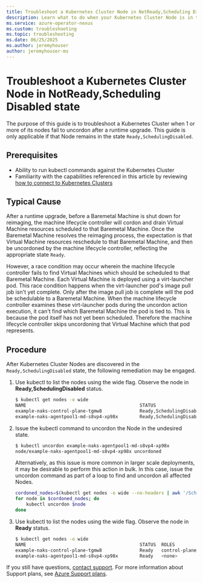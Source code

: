 ```yaml
---
title: Troubleshoot a Kubernetes Cluster Node in NotReady,Scheduling Disabled after Runtime Upgrade
description: Learn what to do when your Kubernetes Cluster Node is in the state NotReady,Scheduling Disabled after a runtime upgrade.
ms.service: azure-operator-nexus
ms.custom: troubleshooting
ms.topic: troubleshooting
ms.date: 06/25/2025
ms.author: jeremyhouser
author: jeremyhouser-ms
---
```

# Troubleshoot a Kubernetes Cluster Node in NotReady,Scheduling Disabled state

The purpose of this guide is to troubleshoot a Kubernetes Cluster when 1 or more of its nodes fail to uncordon after a runtime upgrade. This guide is only applicable if that Node remains in the state `Ready,SchedulingDisabled`.

## Prerequisites

- Ability to run kubectl commands against the Kubernetes Cluster
- Familiarity with the capabilities referenced in this article by reviewing [how to connect to Kubernetes Clusters](howto-kubernetes-cluster-connect.md)

## Typical Cause

After a runtime upgrade, before a Baremetal Machine is shut down for reimaging, the machine lifecycle controller will cordon and drain Virtual Machine resources scheduled to that Baremetal Machine. Once the Baremetal Machine resolves the reimaging process, the expectation is that Virtual Machine resources reschedule to that Baremetal Machine, and then be uncordoned by the machine lifecycle controller, reflecting the appropriate state `Ready`.

However, a race condition may occur wherein the machine lifecycle controller fails to find Virtual Machines which should be scheduled to that Baremetal Machine. Each Virtual Machine is deployed using a virt-launcher pod. This race condition happens when the virt-launcher pod's image pull job isn't yet complete. Only after the image pull job is complete will the pod be schedulable to a Baremetal Machine. When the machine lifecycle controller examines these virt-launcher pods during the uncordon action execution, it can't find which Baremetal Machine the pod is tied to. This is because the pod itself has not yet been scheduled. Therefore the machine lifecycle controller skips uncordoning that Virtual Machine which that pod represents.

## Procedure

After Kubernetes Cluster Nodes are discovered in the `Ready,SchedulingDisabled` state, the following remediation may be engaged.

1. Use kubectl to list the nodes using the wide flag. Observe the node in **Ready,SchedulingDisabled** status.
    ~~~bash
    $ kubectl get nodes -o wide
    NAME                                          STATUS                      ROLES           AGE    VERSION    INTERNAL-IP   EXTERNAL-IP   OS-IMAGE                    KERNEL-VERSION    CONTAINER-RUNTIME
    example-naks-control-plane-tgmw8              Ready,SchedulingDisabled    control-plane   2d6h   v1.30.12   10.4.32.10    <none>        Microsoft Azure Linux 3.0   6.6.85.1-2.azl3   containerd://2.0.0
    example-naks-agentpool1-md-s8vp4-xp98x        Ready,SchedulingDisabled    <none>          2d6h   v1.30.12   10.4.32.11    <none>        Microsoft Azure Linux 3.0   6.6.85.1-2.azl3   containerd://2.0.0
    ~~~

1. Issue the kubectl command to uncordon the Node in the undesired state.

    ~~~bash
    $ kubectl uncordon example-naks-agentpool1-md-s8vp4-xp98x
    node/example-naks-agentpool1-md-s8vp4-xp98x uncordoned
    ~~~

    Alternatively, as this issue is more common in larger scale deployments, it may be desirable to perform this action in bulk. In this case, issue the uncordon command as part of a loop to find and uncordon all affected Nodes.

    ~~~bash
    cordoned_nodes=$(kubectl get nodes -o wide --no-headers | awk '/SchedulingDisabled/ {print $1}')
    for node in $cordoned_nodes; do
        kubectl uncordon $node
    done
    ~~~


1. Use kubectl to list the nodes using the wide flag. Observe the node in **Ready** status.
    ~~~bash
    $ kubectl get nodes -o wide
    NAME                                          STATUS  ROLES           AGE    VERSION    INTERNAL-IP   EXTERNAL-IP   OS-IMAGE                    KERNEL-VERSION    CONTAINER-RUNTIME
    example-naks-control-plane-tgmw8              Ready   control-plane   2d6h   v1.30.12   10.4.32.10    <none>        Microsoft Azure Linux 3.0   6.6.85.1-2.azl3   containerd://2.0.0
    example-naks-agentpool1-md-s8vp4-xp98x        Ready   <none>          2d6h   v1.30.12   10.4.32.11    <none>        Microsoft Azure Linux 3.0   6.6.85.1-2.azl3   containerd://2.0.0
    ~~~

If you still have questions, [contact support](https://portal.azure.com/?#blade/Microsoft_Azure_Support/HelpAndSupportBlade).
For more information about Support plans, see [Azure Support plans](https://azure.microsoft.com/support/plans/response/).